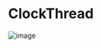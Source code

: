 # ClockThread
![image](https://github.com/DVanhoan/ClockThread/assets/144916089/fe08b94f-0126-430c-89f0-7e162843c36c)
